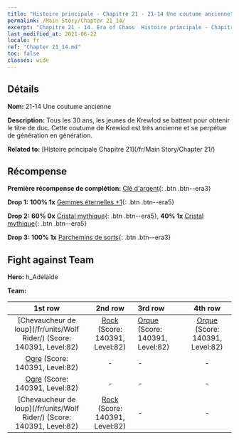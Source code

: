```yaml
---
title: "Histoire principale - Chapitre 21 - 21-14 Une coutume ancienne"
permalink: /Main Story/Chapter 21_14/
excerpt: "Chapitre 21 - 14. Era of Chaos  Histoire principale - Chapitre 21_14. 21-14 Une coutume ancienne"
last_modified_at: 2021-06-22
locale: fr
ref: "Chapter 21_14.md"
toc: false
classes: wide
---
```


## Détails

 **Nom:** 21-14 Une coutume ancienne

 **Description:** Tous les 30 ans, les jeunes de Krewlod se battent pour obtenir le titre de duc. Cette coutume de Krewlod est très ancienne et se perpétue de génération en génération.

 **Related to:** [Histoire principale Chapitre 21](/fr/Main Story/Chapter 21/)

## Récompense

 **Première récompense de complétion:** [Clé d'argent](/ItemsFR/con_693/){: .btn .btn--era3}

 **Drop 1:** **100% 1x** [Gemmes éternelles +1](/ItemsFR/mat_72/){: .btn .btn--era5}

 **Drop 2:** **60% 0x** [Cristal mythique](/ItemsFR/mat_66/){: .btn .btn--era5}, **40% 1x** [Cristal mythique](/ItemsFR/mat_66/){: .btn .btn--era5}

 **Drop 3:** **100% 1x** [Parchemins de sorts](/ItemsFR/con_694/){: .btn .btn--era3}


## Fight against Team
 **Hero:** h_Adelaide

 **Team:**


  | 1st row | 2nd row | 3rd row | 4th row |
  |:----:|:----:|:----|:----:|
  | [Chevaucheur de loup](/fr/units/Wolf Rider/) (Score: 140391, Level:82)  | [Rock](/fr/units/Roc/) (Score: 140391, Level:82)  | [Orque](/fr/units/Orc/) (Score: 140391, Level:82)  | [Orque](/fr/units/Orc/) (Score: 140391, Level:82)  |
  | [Ogre](/fr/units/Ogre/) (Score: 140391, Level:82)  | - | - | - |
  | [Ogre](/fr/units/Ogre/) (Score: 140391, Level:82)  | - | - | - |
  | [Chevaucheur de loup](/fr/units/Wolf Rider/) (Score: 140391, Level:82)  | [Rock](/fr/units/Roc/) (Score: 140391, Level:82)  | - | - |


